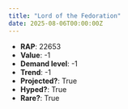 ```yaml
---
title: "Lord of the Fedoration"
date: 2025-08-06T00:00:00Z
---
```

- **RAP**: 22653
- **Value**: -1
- **Demand level**: -1
- **Trend**: -1
- **Projected?**: True
- **Hyped?**: True
- **Rare?**: True
